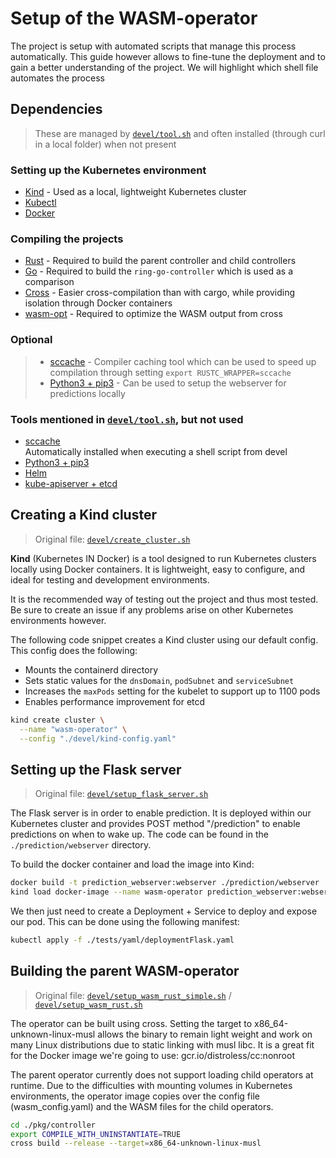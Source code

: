 # Setup of the WASM-operator

The project is setup with automated scripts that manage this process automatically.
This guide however allows to fine-tune the deployment and to gain a better
understanding of the project.
We will highlight which shell file automates the process

## Dependencies
>
> These are managed by [`devel/tool.sh`](../devel/tool.sh) and often installed
> (through curl in a local folder) when not present

### Setting up the Kubernetes environment

- [Kind](https://kind.sigs.k8s.io/) - Used as a local, lightweight Kubernetes cluster
- [Kubectl](https://kubernetes.io/docs/reference/kubectl/)
- [Docker](https://www.docker.com/)

### Compiling the projects

- [Rust](https://www.rust-lang.org/) - Required to build the parent controller
and child controllers
- [Go](https://go.dev/) - Required to build the `ring-go-controller` which is
used as a comparison
- [Cross](https://crates.io/crates/cross) - Easier cross-compilation than with
cargo, while providing isolation through Docker containers
- [wasm-opt](https://github.com/WebAssembly/binaryen) - Required to optimize
the WASM output from cross

### Optional
>
> - [sccache](https://github.com/mozilla/sccache) - Compiler caching tool which
can be used to speed up compilation through setting `export RUSTC_WRAPPER=sccache`
> - [Python3 + pip3](https://www.python.org/) - Can be used to setup the
webserver for predictions locally

### Tools mentioned in [`devel/tool.sh`](../devel/tool.sh), but not used

- [sccache](https://github.com/mozilla/sccache)  
  Automatically installed when executing a shell script from devel
- [Python3 + pip3](https://www.python.org/)
- [Helm](https://helm.sh/)
- [kube-apiserver + etcd](https://github.com/kubernetes-sigs/kubebuilder)

## Creating a Kind cluster
>
> Original file: [`devel/create_cluster.sh`](../devel/create_cluster.sh)

**Kind** (Kubernetes IN Docker) is a tool designed to run Kubernetes clusters
locally using Docker containers. It is lightweight, easy to configure, and ideal
for testing and development environments.

It is the recommended way of testing out the project and thus most tested.
Be sure to create an issue if any problems arise on other Kubernetes
environments however.

The following code snippet creates a Kind cluster using our default config.
This config does the following:

- Mounts the containerd directory
- Sets static values for the `dnsDomain`, `podSubnet` and `serviceSubnet`
- Increases the `maxPods` setting for the kubelet to support up to 1100 pods
- Enables performance improvement for etcd

```sh
kind create cluster \
  --name "wasm-operator" \
  --config "./devel/kind-config.yaml"
```

## Setting up the Flask server
>
> Original file: [`devel/setup_flask_server.sh`](../devel/setup_flask_server.sh)

The Flask server is in order to enable prediction.
It is deployed within our Kubernetes cluster and provides POST method
"/prediction" to enable predictions on when to wake up.
The code can be found in the `./prediction/webserver` directory.

To build the docker container and load the image into Kind:

```sh
docker build -t prediction_webserver:webserver ./prediction/webserver
kind load docker-image --name wasm-operator prediction_webserver:webserver
```

We then just need to create a Deployment + Service to deploy and expose our pod.
This can be done using the following manifest:

```sh
kubectl apply -f ./tests/yaml/deploymentFlask.yaml
```

## Building the parent WASM-operator
>
> Original file: [`devel/setup_wasm_rust_simple.sh`](../devel/setup_wasm_rust_simple.sh)
> / [`devel/setup_wasm_rust.sh`](../devel/setup_wasm_rust.sh)

The operator can be built using cross. Setting the target to x86_64-unknown-linux-musl
allows the binary to remain light weight and work on many Linux distributions
due to static linking with musl libc.
It is a great fit for the Docker image we're going to use: gcr.io/distroless/cc:nonroot

The parent operator currently does not support loading child operators at runtime.
Due to the difficulties with mounting volumes in Kubernetes environments,
the operator image copies over the config file (wasm_config.yaml)
and the WASM files for the child operators.

```sh
cd ./pkg/controller
export COMPILE_WITH_UNINSTANTIATE=TRUE
cross build --release --target=x86_64-unknown-linux-musl
```
